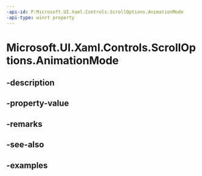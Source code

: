 ```yaml
---
-api-id: P:Microsoft.UI.Xaml.Controls.ScrollOptions.AnimationMode
-api-type: winrt property
---
```


# Microsoft.UI.Xaml.Controls.ScrollOptions.AnimationMode

<!--
public Microsoft.UI.Xaml.Controls.AnimationMode AnimationMode { get; set; }
-->


## -description

## -property-value

## -remarks

## -see-also

## -examples


